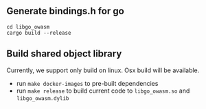 ## Generate bindings.h for go

```
cd libgo_owasm
cargo build --release
```

## Build shared object library

Currently, we support only build on linux. Osx build will be available.

- run `make docker-images` to pre-built dependencies
- run `make release` to build current code to `libgo_owasm.so` and `libgo_owasm.dylib`

